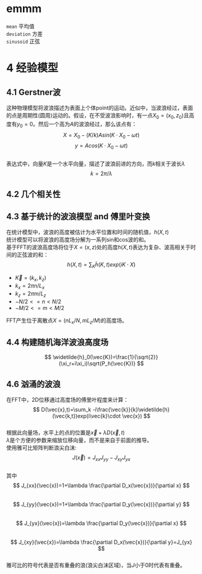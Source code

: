 # emmm
`mean` 平均值  
`deviation` 方差   
`sinusoid` 正弦  

# 4 经验模型
## 4.1 Gerstner波
这种物理模型将波浪描述为表面上个体point的运动。近似中，当波浪经过，表面的点是周期性(圆周)运动的。假设，在不受波浪影响时，有一点$X_0=(x_0,z_0)$且高度有$y_0=0$。然后一个高为$A$的波浪经过，那么该点有：  
$$
X=X_0-(K/k)Asin(K\cdot X_0-\omega t)  
$$
$$
y=Acos(K\cdot X_0-\omega t)
$$  
表达式中，向量$K$是一个水平向量，描述了波浪前进的方向，而$k$相关于波长$\lambda$  
$$
k=2\pi /\lambda
$$  
## 4.2 几个相关性
## 4.3 基于统计的波浪模型 and 傅里叶变换
在统计模型中，波浪的高度被估计为水平位置和时间的随机值，$h(X,t)$   
统计模型可以将波浪的高度场分解为一系列sin和cos波的和。  
基于FFT的波浪高度场将位于$X=(x,z)$处的高度$h(X,t)$表达为复杂、波高相关于时间的正弦波的和：  
$$
h(X,t)=\sum_K \widetilde{h}(K,t)exp(iK\cdot X)
$$
* $\vec K = (k_x,k_z)$
* $k_x=2\pi n/L_x$
* $k_z=2\pi m/L_z$
* $-N/2<=n<N/2$
* $-M/2<=m<M/2$

FFT产生位于离散点$X=(nL_x/N,mL_z/M)$的高度场。 
## 4.4 构建随机海洋波浪高度场
$$
\widetilde{h}_0(\vec{K})=\frac{1}{\sqrt{2}}(\xi_r+i\xi_i)\sqrt{P_h(\vec{K})}
$$

## 4.6 汹涌的波浪
在FFT中，2D位移通过高度场的傅里叶程度来计算：  
$$
D(\vec{x},t)=\sum_k -i\frac{\vec{k}}{k}\widetilde{h}(\vec{k,t})exp(i\vec{k}\cdot \vec{x})
$$  
根据此向量场，水平上的点的位置是$\vec{x} + \lambda D(\vec{x},t)$  
$\lambda$是个方便的参数来缩放位移向量，而不是来自于前面的推导。  
使用雅可比矩阵判断浪尖白沫:  
$$
J(\vec{x}) = J_{xx}J_{yy}-J_{xy}J_{yx}
$$  
其中  
$$
J_{xx}(\vec{x})=1+\lambda \frac{\partial D_x(\vec{x})}{\partial x}
$$  
$$
J_{yy}(\vec{x})=1+\lambda \frac{\partial D_y(\vec{x})}{\partial y}
$$  
$$
J_{yx}(\vec{x})=\lambda \frac{\partial D_y(\vec{x})}{\partial x}
$$  
$$
J_{xy}(\vec{x})=\lambda \frac{\partial D_x(\vec{x})}{\partial y}=J_{yx}
$$  
雅可比的符号代表是否有重叠的浪(浪尖白沫区域)，当$J$小于0时代表有重叠。   